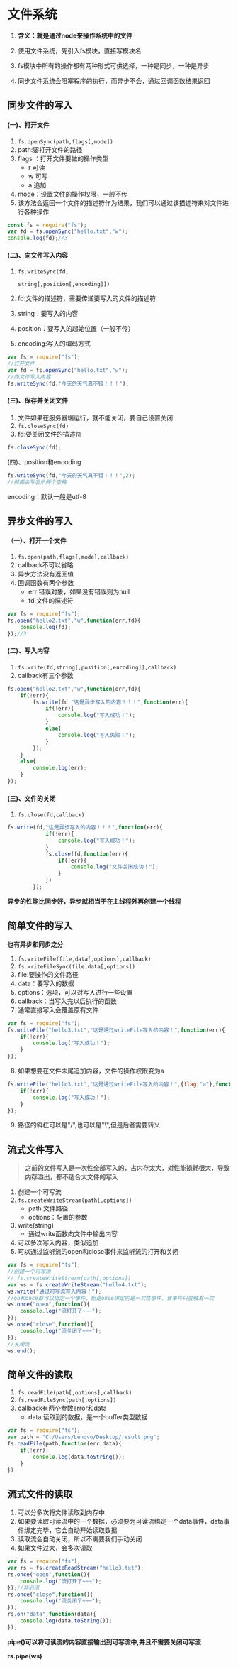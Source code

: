 # 文件系统

1. **含义：就是通过node来操作系统中的文件**

2. 使用文件系统，先引入fs模块，直接写模块名
3. fs模块中所有的操作都有两种形式可供选择，一种是同步，一种是异步
4. 同步文件系统会阻塞程序的执行，而异步不会，通过回调函数结果返回

## 同步文件的写入

#### (一)、打开文件

1. `fs.openSync(path,flags[,mode])`
2. path:要打开文件的路径
3. flags ：打开文件要做的操作类型
   - r  可读
   - w  可写
   - a  追加
4. mode：设置文件的操作权限，一般不传
5. 该方法会返回一个文件的描述符作为结果，我们可以通过该描述符来对文件进行各种操作

```js
const fs = require("fs");
var fd = fs.openSync("hello.txt","w");
console.log(fd);//3
```

#### (二)、向文件写入内容

1. `fs.writeSync(fd,`

   `string[,position[,encoding]])`

2. fd:文件的描述符，需要传递要写入的文件的描述符

3. string：要写入的内容

4. position：要写入的起始位置（一般不传）

5. encoding:写入的编码方式

```js
var fs = require("fs");
//打开文件
var fd = fs.openSync("hello.txt","w");
//向文件写入内容
fs.writeSync(fd,"今天的天气真不错！！！");
```

#### (三)、保存并关闭文件

1. 文件如果在服务器端运行，就不能关闭，要自己设置关闭
2. `fs.closeSync(fd)`
3. fd:要关闭文件的描述符

```js
fs.closeSync(fd);
```

(四)、position和encoding

```js
fs.writeSync(fd,"今天的天气真不错！！！",2);
//前面会写显示两个空格
```

encoding：默认一般是utf-8

## 异步文件的写入

#### （一）、打开一个文件

1. `fs.open(path,flags[,mode],callback)`
2. callback不可以省略
3. 异步方法没有返回值
4. 回调函数有两个参数
   - err 错误对象，如果没有错误则为null
   - fd  文件的描述符

```js
var fs = require("fs");
fs.open("hello2.txt","w",function(err,fd){
    console.log(fd);
});//3
```

#### (二)、写入内容

1. `fs.write(fd,string[,position[,encoding]],callback)`
2. callback有三个参数

```js
fs.open("hello2.txt","w",function(err,fd){
    if(!err){
        fs.write(fd,"这是异步写入的内容！！！",function(err){
            if(!err){
                console.log("写入成功！");
            }
            else{
                console.log("写入失败！");
            }
        });
    }
    else{
        console.log(err);
    }
});
```

#### (三)、文件的关闭

1. `fs.close(fd,callback)`

```js
fs.write(fd,"这是异步写入的内容！！！",function(err){
            if(!err){
                console.log("写入成功！");
            }
            fs.close(fd,function(err){
                if(!err){
                    console.log("文件关闭成功！");
                }
            })
        });
```

**异步的性能比同步好，异步就相当于在主线程外再创建一个线程**

## 简单文件的写入

**也有异步和同步之分**

1. `fs.writeFile(file,data[,options],callback)`
2. `fs.writeFileSync(file,data[,options])`
3. file:要操作的文件路径
4. data：要写入的数据
5. options：选项，可以对写入进行一些设置
6. callback：当写入完以后执行的函数
7. 通常直接写入会覆盖原有文件

```js
var fs = require("fs");
fs.writeFile("hello3.txt","这是通过writeFile写入的内容！",function(err){
    if(!err){
        console.log("写入成功！");
    }
});
```

8. 如果想要在文件末尾追加内容，文件的操作权限变为a

```js
fs.writeFile("hello3.txt","这是通过writeFile写入的内容！",{flag:"a"},function(err){
    if(!err){
        console.log("写入成功！");
    }
});
```

9. 路径的斜杠可以是"/",也可以是"\\",但是后者需要转义

## 流式文件写入

> **之前的文件写入是一次性全部写入的，占内存太大，对性能损耗很大，导致内存溢出，都不适合大文件的写入**

1. 创建一个可写流
2. `fs.createWriteStream(path[,options])`
   - path:文件路径
   - options：配置的参数
3. write(string)
   - 通过write函数向文件中输出内容
4. 可以多次写入内容，类似追加
5. 可以通过监听流的open和close事件来监听流的打开和关闭

```js
var fs = require("fs");
//创建一个可写流
// fs.createWriteStream(path[,options])
var ws = fs.createWriteStream("hello4.txt");
ws.write("通过可写流写入内容！");
//on和once都可以绑定一个事件，但是once绑定的是一次性事件，该事件只会触发一次
ws.once("open",function(){
    console.log("流打开了~~~");
});
ws.once("close",function(){
    console.log("流关闭了~~~");
});
//关闭流
ws.end();
```

## 简单文件的读取

1. `fs.readFile(path[,options],callback)`
2. `fs.readFileSync(path[,options])`
3. callback有两个参数error和data
   - data:读取到的数据，是一个buffer类型数据

```js
var fs = require("fs");
var path = "C:/Users/Lenovo/Desktop/result.png";
fs.readFile(path,function(err,data){
    if(!err){
        console.log(data.toString());
    }
})
```

## 流式文件的读取

1. 可以分多次将文件读取到内存中
2. 如果要读取可读流中的一个数据，必须要为可读流绑定一个data事件，data事件绑定完毕，它会自动开始读取数据
3. 读取流会自动关闭，所以不需要我们手动关闭
4. 如果文件过大，会多次读取

```js
var fs = require("fs");
var rs = fs.createReadStream("hello3.txt");
rs.once("open",function(){
    console.log("流打开了~~~");
});//非必须
rs.once("close",function(){
    console.log("流关闭了~~~");
});
rs.on("data",function(data){
    console.log(data.toString());
});
```

**pipe()可以将可读流的内容直接输出到可写流中,并且不需要关闭可写流**

**rs.pipe(ws)**

